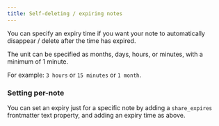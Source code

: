 ```yaml
---
title: Self-deleting / expiring notes
---
```

You can specify an expiry time if you want your note to automatically disappear / delete after the time has expired.

The unit can be specified as months, days, hours, or minutes, with a minimum of 1 minute.

For example: `3 hours` or `15 minutes` or `1 month`.

### Setting per-note

You can set an expiry just for a specific note by adding a `share_expires` frontmatter text property, and adding an expiry time as above.
